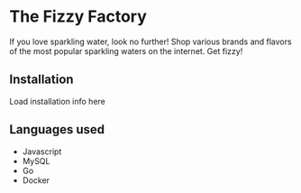 # The Fizzy Factory

If you love sparkling water, look no further! Shop various brands and flavors of the most popular sparkling waters on the internet. Get fizzy!

## Installation

Load installation info here

## Languages used

- Javascript
- MySQL
- Go
- Docker
